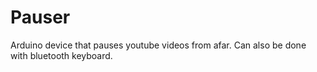 # Pauser
Arduino device that pauses youtube videos from afar. Can also be done with bluetooth keyboard.

